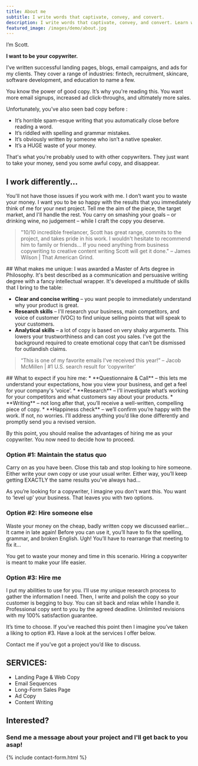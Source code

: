 ```yaml
---
title: About me
subtitle: I write words that captivate, convey, and convert.
description: I write words that captivate, convey, and convert. Learn what I can do for you | Scott O'Neill – Freelance Copywriter and Content Writer
featured_image: /images/demo/about.jpg
---
```


I’m Scott.

**I want to be your copywriter.**

I’ve written successful landing pages, blogs, email campaigns, and ads for my clients. They cover a range of industries: fintech, recruitment, skincare, software development, and education to name a few.

You know the power of good copy. It’s why you're reading this. You want more email signups, increased ad click-throughs, and ultimately more sales.

Unfortunately, you've also seen bad copy before :
 * It’s horrible spam-esque writing that you automatically close before reading a word.
 * It’s riddled with spelling and grammar mistakes.
 * It’s obviously written by someone who isn’t a native speaker.
 * It’s a HUGE waste of your money.

That's what you're probably used to with other copywriters. They just want to take your money, send you some awful copy, and disappear. 
## I work differently...

You'll not have those issues if you work with me. I don’t want you to waste your money. I want you to be so happy with the results that you immediately think of me for your next project. Tell me the aim of the piece, the target market, and I'll handle the rest. You carry on smashing your goals – or drinking wine, no judgement – while I craft the copy you deserve.

<blockquote>"10/10 incredible freelancer, Scott has great range, commits to the project, and takes pride in his work. I wouldn't hesitate to recommend him to family or friends... If you need anything from business copywriting to creative content writing Scott will get it done." – James Wilson | That American Grind. </blockquote>
## What makes me unique:
I was awarded a Master of Arts degree in Philosophy. It's best described as a communication and persuasive writing degree with a fancy intellectual wrapper. It's developed a multitude of skills that I bring to the table:

 * **Clear and concise writing** – you want people to immediately understand why your product is great.
 * **Research skills** – I'll research your business, main competitors, and voice of customer (VOC) to find unique selling points that will speak to your customers.
 * **Analytical skills** – a lot of copy is based on very shaky arguments. This lowers your trustworthiness and can cost you sales. I've got the background required to create emotional copy that can’t be dismissed for outlandish claims.

<blockquote>“This is one of my favorite emails I've received this year!” – Jacob McMillen | #1 U.S. search result for ‘copywriter’</blockquote>
## What to expect if you hire me:
 * **Questionnaire & Call** – this lets me understand your expectations, how you view your business, and get a feel for your company's ‘voice’.
 * **Research** –  I’ll investigate what’s working for your competitors and what customers say about your products.
 * **Writing** – not long after that, you’ll receive a well-written, compelling piece of copy.
 * **Happiness check** – we’ll confirm you’re happy with the work. If not, no worries. I’ll address anything you’d like done differently and promptly send you a revised version.

By this point, you should realise the advantages of hiring me as your copywriter. You now need to decide how to proceed.
### Option #1: Maintain the status quo

Carry on as you have been. Close this tab and stop looking to hire someone. Either write your own copy or use your usual writer. Either way, you’ll keep getting EXACTLY the same results you’ve always had...

As you’re looking for a copywriter, I imagine you don't want this. You want to ‘level up’ your business. That leaves you with two options.

### Option #2: Hire someone else

Waste your money on the cheap, badly written copy we discussed earlier... It came in late again! Before you can use it, you’ll have to fix the spelling, grammar, and broken English. Ugh! You’ll have to rearrange that meeting to fix it...

You get to waste your money and time in this scenario. Hiring a copywriter is meant to make your life easier.

### Option #3: Hire me

I put my abilities to use for you. I’ll use my unique research process to gather the information I need. Then, I write and polish the copy so your customer is begging to buy. You can sit back and relax while I handle it. Professional copy sent to you by the agreed deadline. Unlimited revisions with my 100% satisfaction guarantee.

It’s time to choose. If you’ve reached this point then I imagine you’ve taken a liking to option #3. Have a look at the services I offer below. 

Contact me if you’ve got a project you’d like to discuss.

## SERVICES:

* Landing Page & Web Copy
* Email Sequences
* Long-Form Sales Page
* Ad Copy
* Content Writing

## Interested? 
### Send me a message about your project and I'll get back to you asap!
{% include contact-form.html %}


